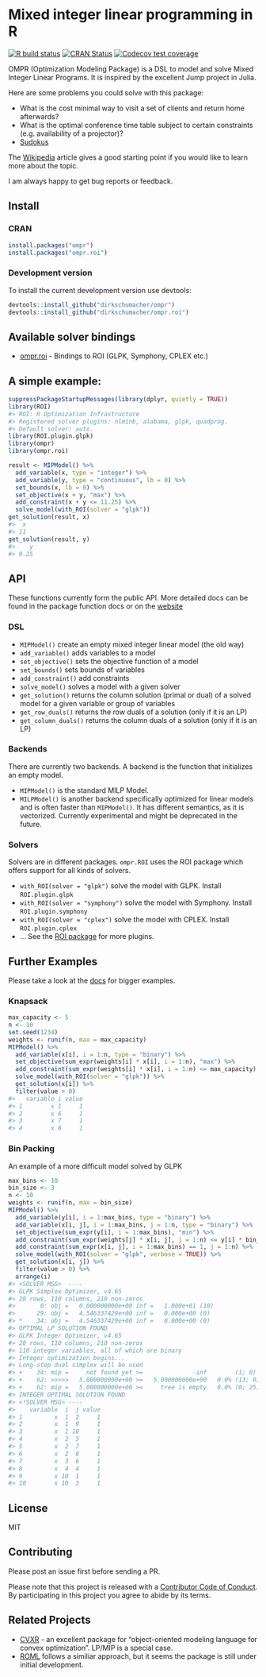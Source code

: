 
<!-- README.md is generated from README.Rmd. Please edit that file -->

# Mixed integer linear programming in R

<!-- badges: start -->

[![R build
status](https://github.com/dirkschumacher/ompr/workflows/R-CMD-check/badge.svg)](https://github.com/dirkschumacher/ompr/actions)
[![CRAN
Status](https://www.r-pkg.org/badges/version/ompr)](https://cran.r-project.org/package=ompr)
[![Codecov test
coverage](https://codecov.io/gh/dirkschumacher/ompr/branch/master/graph/badge.svg)](https://app.codecov.io/gh/dirkschumacher/ompr?branch=master)
<!-- badges: end -->

OMPR (Optimization Modeling Package) is a DSL to model and solve Mixed
Integer Linear Programs. It is inspired by the excellent Jump project in
Julia.

Here are some problems you could solve with this package:

-   What is the cost minimal way to visit a set of clients and return
    home afterwards?
-   What is the optimal conference time table subject to certain
    constraints (e.g. availability of a projector)?
-   [Sudokus](https://github.com/dirkschumacher/r-sudoku)

The [Wikipedia](https://en.wikipedia.org/wiki/Integer_programming)
article gives a good starting point if you would like to learn more
about the topic.

I am always happy to get bug reports or feedback.

## Install

### CRAN

``` r
install.packages("ompr")
install.packages("ompr.roi")
```

### Development version

To install the current development version use devtools:

``` r
devtools::install_github("dirkschumacher/ompr")
devtools::install_github("dirkschumacher/ompr.roi")
```

## Available solver bindings

-   [ompr.roi](https://github.com/dirkschumacher/ompr.roi) - Bindings to
    ROI (GLPK, Symphony, CPLEX etc.)

## A simple example:

``` r
suppressPackageStartupMessages(library(dplyr, quietly = TRUE)) 
library(ROI)
#> ROI: R Optimization Infrastructure
#> Registered solver plugins: nlminb, alabama, glpk, quadprog.
#> Default solver: auto.
library(ROI.plugin.glpk)
library(ompr)
library(ompr.roi)

result <- MIPModel() %>%
  add_variable(x, type = "integer") %>%
  add_variable(y, type = "continuous", lb = 0) %>%
  set_bounds(x, lb = 0) %>%
  set_objective(x + y, "max") %>%
  add_constraint(x + y <= 11.25) %>%
  solve_model(with_ROI(solver = "glpk")) 
get_solution(result, x)
#>  x 
#> 11
get_solution(result, y)
#>    y 
#> 0.25
```

## API

These functions currently form the public API. More detailed docs can be
found in the package function docs or on the
[website](https://dirkschumacher.github.io/ompr)

### DSL

-   `MIPModel()` create an empty mixed integer linear model (the old
    way)
-   `add_variable()` adds variables to a model
-   `set_objective()` sets the objective function of a model
-   `set_bounds()` sets bounds of variables
-   `add_constraint()` add constraints
-   `solve_model()` solves a model with a given solver
-   `get_solution()` returns the column solution (primal or dual) of a
    solved model for a given variable or group of variables
-   `get_row_duals()` returns the row duals of a solution (only if it is
    an LP)
-   `get_column_duals()` returns the column duals of a solution (only if
    it is an LP)

### Backends

There are currently two backends. A backend is the function that
initializes an empty model.

-   `MIPModel()` is the standard MILP Model.
-   `MILPModel()` is another backend specifically optimized for linear
    models and is often faster than `MIPModel()`. It has different
    semantics, as it is vectorized. Currently experimental and might be
    deprecated in the future.

### Solvers

Solvers are in different packages. `ompr.ROI` uses the ROI package which
offers support for all kinds of solvers.

-   `with_ROI(solver = "glpk")` solve the model with GLPK. Install
    `ROI.plugin.glpk`
-   `with_ROI(solver = "symphony")` solve the model with Symphony.
    Install `ROI.plugin.symphony`
-   `with_ROI(solver = "cplex")` solve the model with CPLEX. Install
    `ROI.plugin.cplex`
-   … See the [ROI package](https://CRAN.R-project.org/package=ROI) for
    more plugins.

## Further Examples

Please take a look at the
[docs](https://dirkschumacher.github.io/ompr/articles/index.html) for
bigger examples.

### Knapsack

``` r
max_capacity <- 5
n <- 10
set.seed(1234)
weights <- runif(n, max = max_capacity)
MIPModel() %>%
  add_variable(x[i], i = 1:n, type = "binary") %>%
  set_objective(sum_expr(weights[i] * x[i], i = 1:n), "max") %>%
  add_constraint(sum_expr(weights[i] * x[i], i = 1:n) <= max_capacity) %>%
  solve_model(with_ROI(solver = "glpk")) %>% 
  get_solution(x[i]) %>% 
  filter(value > 0)
#>   variable i value
#> 1        x 1     1
#> 2        x 6     1
#> 3        x 7     1
#> 4        x 8     1
```

### Bin Packing

An example of a more difficult model solved by GLPK

``` r
max_bins <- 10
bin_size <- 3
n <- 10
weights <- runif(n, max = bin_size)
MIPModel() %>%
  add_variable(y[i], i = 1:max_bins, type = "binary") %>%
  add_variable(x[i, j], i = 1:max_bins, j = 1:n, type = "binary") %>%
  set_objective(sum_expr(y[i], i = 1:max_bins), "min") %>%
  add_constraint(sum_expr(weights[j] * x[i, j], j = 1:n) <= y[i] * bin_size, i = 1:max_bins) %>%
  add_constraint(sum_expr(x[i, j], i = 1:max_bins) == 1, j = 1:n) %>%
  solve_model(with_ROI(solver = "glpk", verbose = TRUE)) %>% 
  get_solution(x[i, j]) %>%
  filter(value > 0) %>%
  arrange(i)
#> <SOLVER MSG>  ----
#> GLPK Simplex Optimizer, v4.65
#> 20 rows, 110 columns, 210 non-zeros
#>       0: obj =   0.000000000e+00 inf =   1.000e+01 (10)
#>      29: obj =   4.546337429e+00 inf =   0.000e+00 (0)
#> *    34: obj =   4.546337429e+00 inf =   0.000e+00 (0)
#> OPTIMAL LP SOLUTION FOUND
#> GLPK Integer Optimizer, v4.65
#> 20 rows, 110 columns, 210 non-zeros
#> 110 integer variables, all of which are binary
#> Integer optimization begins...
#> Long-step dual simplex will be used
#> +    34: mip =     not found yet >=              -inf        (1; 0)
#> +    62: >>>>>   5.000000000e+00 >=   5.000000000e+00   0.0% (13; 0)
#> +    62: mip =   5.000000000e+00 >=     tree is empty   0.0% (0; 25)
#> INTEGER OPTIMAL SOLUTION FOUND
#> <!SOLVER MSG> ----
#>    variable  i  j value
#> 1         x  1  2     1
#> 2         x  1  9     1
#> 3         x  1 10     1
#> 4         x  2  5     1
#> 5         x  2  7     1
#> 6         x  2  8     1
#> 7         x  3  6     1
#> 8         x  4  4     1
#> 9         x 10  1     1
#> 10        x 10  3     1
```

## License

MIT

## Contributing

Please post an issue first before sending a PR.

Please note that this project is released with a [Contributor Code of
Conduct](CONDUCT.md). By participating in this project you agree to
abide by its terms.

## Related Projects

-   [CVXR](https://cvxr.rbind.io/) - an excellent package for
    “object-oriented modeling language for convex optimization”. LP/MIP
    is a special case.
-   [ROML](https://r-forge.r-project.org/projects/roml/) follows a
    similiar approach, but it seems the package is still under initial
    development.
